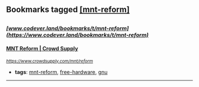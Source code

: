 ## Bookmarks tagged [[mnt-reform]](https://www.codever.land/search?q=[mnt-reform])

_<sup><sup>[www.codever.land/bookmarks/t/mnt-reform](https://www.codever.land/bookmarks/t/mnt-reform)</sup></sup>_
---
#### [MNT Reform | Crowd Supply](https://www.crowdsupply.com/mnt/reform)
_<sup>https://www.crowdsupply.com/mnt/reform</sup>_

* **tags**: [mnt-reform](../tagged/mnt-reform.md), [free-hardware](../tagged/free-hardware.md), [gnu](../tagged/gnu.md)
---
